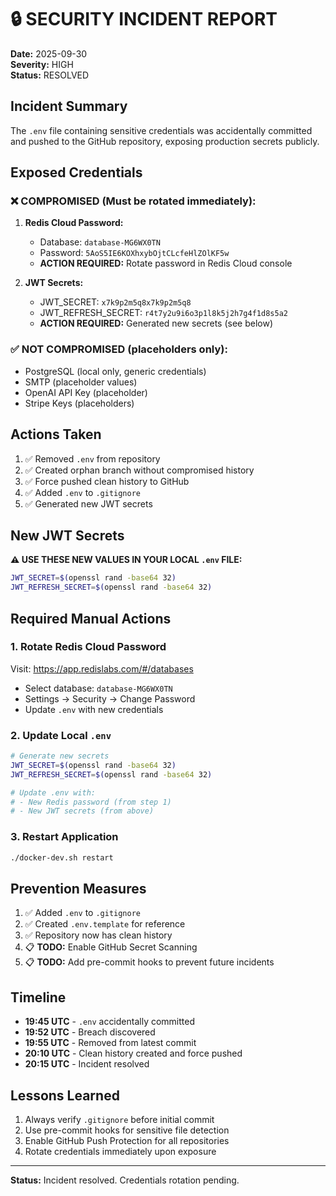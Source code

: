 # 🔒 SECURITY INCIDENT REPORT

**Date:** 2025-09-30  
**Severity:** HIGH  
**Status:** RESOLVED

## Incident Summary

The `.env` file containing sensitive credentials was accidentally committed and pushed to the GitHub repository, exposing production secrets publicly.

## Exposed Credentials

### ❌ COMPROMISED (Must be rotated immediately):

1. **Redis Cloud Password:**
   - Database: `database-MG6WX0TN`
   - Password: `5AoS5IE6KOXhxybOjtCLcfeHlZOlKF5w`
   - **ACTION REQUIRED:** Rotate password in Redis Cloud console

2. **JWT Secrets:**
   - JWT_SECRET: `x7k9p2m5q8x7k9p2m5q8`
   - JWT_REFRESH_SECRET: `r4t7y2u9i6o3p1l8k5j2h7g4f1d8s5a2`
   - **ACTION REQUIRED:** Generated new secrets (see below)

### ✅ NOT COMPROMISED (placeholders only):

- PostgreSQL (local only, generic credentials)
- SMTP (placeholder values)
- OpenAI API Key (placeholder)
- Stripe Keys (placeholders)

## Actions Taken

1. ✅ Removed `.env` from repository
2. ✅ Created orphan branch without compromised history
3. ✅ Force pushed clean history to GitHub
4. ✅ Added `.env` to `.gitignore`
5. ✅ Generated new JWT secrets

## New JWT Secrets

**⚠️ USE THESE NEW VALUES IN YOUR LOCAL `.env` FILE:**

```bash
JWT_SECRET=$(openssl rand -base64 32)
JWT_REFRESH_SECRET=$(openssl rand -base64 32)
```

## Required Manual Actions

### 1. Rotate Redis Cloud Password

Visit: https://app.redislabs.com/#/databases  
- Select database: `database-MG6WX0TN`
- Settings → Security → Change Password
- Update `.env` with new credentials

### 2. Update Local `.env`

```bash
# Generate new secrets
JWT_SECRET=$(openssl rand -base64 32)
JWT_REFRESH_SECRET=$(openssl rand -base64 32)

# Update .env with:
# - New Redis password (from step 1)
# - New JWT secrets (from above)
```

### 3. Restart Application

```bash
./docker-dev.sh restart
```

## Prevention Measures

1. ✅ Added `.env` to `.gitignore`
2. ✅ Created `.env.template` for reference
3. ✅ Repository now has clean history
4. 📋 **TODO:** Enable GitHub Secret Scanning
5. 📋 **TODO:** Add pre-commit hooks to prevent future incidents

## Timeline

- **19:45 UTC** - `.env` accidentally committed
- **19:52 UTC** - Breach discovered
- **19:55 UTC** - Removed from latest commit
- **20:10 UTC** - Clean history created and force pushed
- **20:15 UTC** - Incident resolved

## Lessons Learned

1. Always verify `.gitignore` before initial commit
2. Use pre-commit hooks for sensitive file detection
3. Enable GitHub Push Protection for all repositories
4. Rotate credentials immediately upon exposure

---

**Status:** Incident resolved. Credentials rotation pending.
